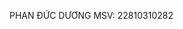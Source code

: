 PHAN ĐỨC DƯƠNG 
MSV: 22810310282

<!-- Uploading "480113435_1642942946318410_5208598037383615527_n.png"... -->
